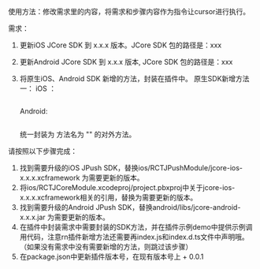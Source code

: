 
使用方法：修改需求里的内容，将需求和步骤内容作为指令让cursor进行执行。


需求：
1. 更新iOS JCore SDK 到 x.x.x 版本。JCore SDK 包的路径是：xxx
2. 更新Android JCore SDK 到 x.x.x 版本, JCore SDK 包的路径是：xxx
3. 将原生iOS、Android SDK 新增的方法，封装在插件中。
   原生SDK新增方法一：
   iOS ：
   
   ```
   ```
   
   Android:
   
   ```
   ```
   
    统一封装为 方法名为 "" 的对外方法。
    

请按照以下步骤完成：

1. 找到需要升级的iOS JPush SDK，替换ios/RCTJPushModule/jcore-ios-x.x.x.xcframework 为需要更新的版本。
2. 将ios/RCTJCoreModule.xcodeproj/project.pbxproj中关于jcore-ios-x.x.x.xcframework相关的引用，替换为需要更新的版本。
3. 找到需要升级的Android JPush SDK，替换android/libs/jcore-android-x.x.x.jar 为需要更新的版本。
4. 在插件中封装需求中需要封装的SDK方法，并在插件示例demo中提供示例调用代码，注意rn插件新增方法还需要再index.js和index.d.ts文件中声明哦。（如果没有需求中没有需要新增的方法，则跳过该步骤）
5. 在package.json中更新插件版本号，在现有版本号上 + 0.0.1



